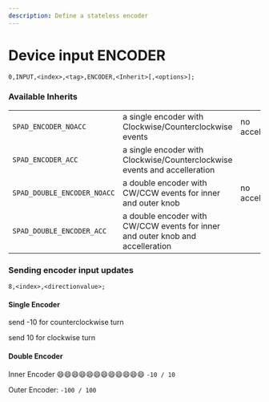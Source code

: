```yaml
---
description: Define a stateless encoder
---
```


# Device input ENCODER

`0,INPUT,<index>,<tag>,ENCODER,<Inherit>[,<options>];`

### Available Inherits&#x20;

|                             |                                                                                |                 |
| --------------------------- | ------------------------------------------------------------------------------ | --------------- |
| `SPAD_ENCODER_NOACC`        | a single encoder with Clockwise/Counterclockwise events                        | no acceleration |
| `SPAD_ENCODER_ACC`          | a single encoder with Clockwise/Counterclockwise events and accelleration      |                 |
| `SPAD_DOUBLE_ENCODER_NOACC` | a double encoder with CW/CCW events for inner and outer knob                   | no acceleration |
| `SPAD_DOUBLE_ENCODER_ACC`   | a double encoder with CW/CCW events for inner and outer knob and accelleration |                 |

### Sending encoder input updates

`8,<index>,<directionvalue>;`

#### Single Encoder

send -10 for counterclockwise turn

send 10 for clockwise turn

#### Double Encoder

Inner Encoder :smile::smile::smile::smile::smile::smile::smile::smile::smile::smile::smile::smile: `-10 / 10`

Outer Encoder: `-100 / 100`
